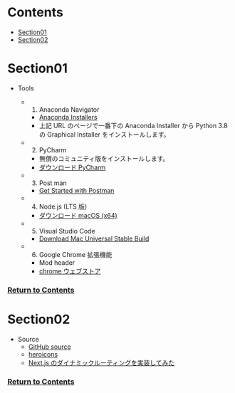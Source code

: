 <a id="contents"></a>

# Contents

- [Section01](#sec01)
- [Section02](#sec02)

<a id="sec01"></a>

# Section01

- Tools

  - 1. Anaconda Navigator
    - [Anaconda Installers](https://www.anaconda.com/products/individual)
    - 上記 URL のページで一番下の Anaconda Installer から Python 3.8 の Graphical Installer をインストールします。
  - 2. PyCharm
    - 無償のコミュニティ版をインストールします。
    - [ダウンロード PyCharm](https://www.jetbrains.com/ja-jp/pycharm/download/#section=mac)
  - 3.  Post man
    - [Get Started with Postman](https://www.postman.com/)
  - 4. Node.js (LTS 版)
    - [ダウンロード macOS (x64)](https://nodejs.org/ja/)
  - 5. Visual Studio Code
    - [Download Mac Universal Stable Build](https://code.visualstudio.com/)
  - 6. Google Chrome 拡張機能
    - Mod header
    - [chrome ウェブストア](https://chrome.google.com/webstore/detail/modheader/idgpnmonknjnojddfkpgkljpfnnfcklj?hl=ja)

### [Return to Contents](#contents)

<a id="sec02"></a>

# Section02

- Source
  - [GitHub source](https://github.com/GomaGoma676/nextjs-testing)
  - [heroicons](https://heroicons.dev/)
  - [Next.js のダイナミックルーティングを実装してみた](https://qiita.com/mt_816/items/d4e685953afa4906dd38)

### [Return to Contents](#contents)

